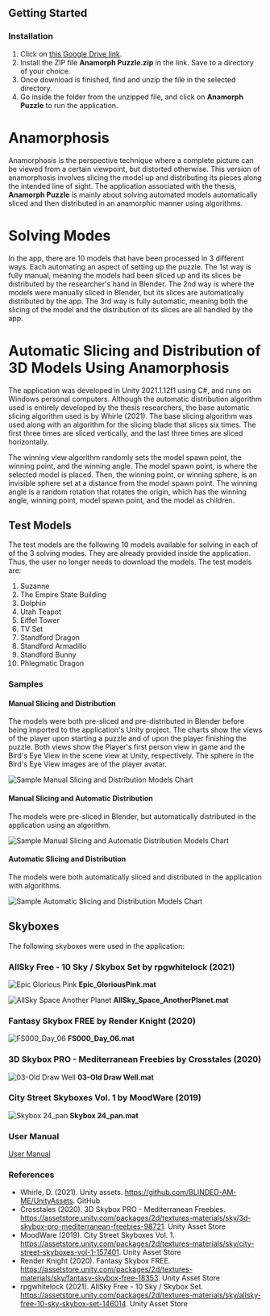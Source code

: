 ## Getting Started
### Installation 
1. Click on [this Google Drive link](https://drive.google.com/drive/folders/1QaYy-SKNvhFxNSrBXMH7rque4I_qqR2U?usp=sharing).
2. Install the ZIP file **Anamorph Puzzle.zip** in the link. Save to a directory of your choice.
3. Once download is finished, find and unzip the file in the selected directory.
4. Go inside the folder from the unzipped file, and click on **Anamorph Puzzle** to run the application.

# Anamorphosis
Anamorphosis is the perspective technique where a complete picture can be viewed from a certain viewpoint, but distorted otherwise. This version of anamorphosis involves slicing the model up and distributing its pieces along the intended line of sight. The application associated with the thesis, **Anamorph Puzzle** is mainly about solving automated models automatically sliced and then distributed in an anamorphic manner using algorithms.

# Solving Modes
In the app, there are 10 models that have been processed in 3 different ways. Each automating an aspect of setting up the puzzle. The 1st way is fully manual, meaning the models had been sliced up and its slices be distributed by the researcher's hand in Blender. The 2nd way is where the models were manually sliced in Blender, but its slices are automatically distributed by the app. The 3rd way is fully automatic, meaning both the slicing of the model and the distribution of its slices are all handled by the app.

# Automatic Slicing and Distribution of 3D Models Using Anamorphosis
The application was developed in Unity 2021.1.12f1 using C#, and runs on Windows personal computers. Although the automatic distribution algorithm used is entirely developed by the thesis researchers, the base automatic slicing algorithm used is by Whirle (2021). The base slicing algorithm was used along with an algorithm for the slicing blade that slices six times. The first three times are sliced vertically, and the last three times are sliced horizontally. 

The winning view algorithm randomly sets the model spawn point, the winning point, and the winning angle. The model spawn point, is where the selected model is placed. Then, the winning point, or winning sphere, is an invisible sphere set at a distance from the model spawn point. The winning angle is a random rotation that rotates the origin, which has the winning angle, winning point, model spawn point, and the model as children.

## Test Models
The test models are the following 10 models available for solving in each of of the 3 solving modes. They are already provided inside the application. Thus, the user no longer needs to download the models. The test models are:
1. Suzanne
2. The Empire State Building
3. Dolphin
4. Utah Teapot
5. Eiffel Tower
6. TV Set
7. Standford Dragon
8. Standford Armadillo
9. Standford Bunny
10. Phlegmatic Dragon

### Samples
#### Manual Slicing and Distribution
The models were both pre-sliced and pre-distributed in Blender before being imported to the application's Unity project. The charts show the views of the player upon starting a puzzle and of upon the player finishing the puzzle. Both views show the Player's first person view in game and the Bird's Eye View in the scene view at Unity, respectively. The sphere in the Bird's Eye View images are of the player avatar.

![Sample Manual Slicing and Distribution Models Chart](https://github.com/TilapiaRoger/anamorph-ths-cs2/blob/8bd284730ba54767b3a0843fb3cb2c5f9743e1b8/Technical%20Manual%20Images/Manual%20Models%20Sample.png)

#### Manual Slicing and Automatic Distribution
The models were pre-sliced in Blender, but automatically distributed in the application using an algorithm.

![Sample Manual Slicing and Automatic Distribution Models Chart](https://github.com/TilapiaRoger/anamorph-ths-cs2/blob/8bd284730ba54767b3a0843fb3cb2c5f9743e1b8/Technical%20Manual%20Images/Manual%20Slicing,%20Auto%20Distribution%20Sample.png)

#### Automatic Slicing and Distribution
The models were both automatically sliced and distributed in the application with algorithms.

![Sample Automatic Slicing and Distribution Models Chart](https://github.com/TilapiaRoger/anamorph-ths-cs2/blob/8bd284730ba54767b3a0843fb3cb2c5f9743e1b8/Technical%20Manual%20Images/Auto%20Slicing%20and%20Distribution%20Sample.png)

## Skyboxes
The following skyboxes were used in the application:

### AllSky Free - 10 Sky / Skybox Set by rpgwhitelock (2021)
![Epic Glorious Pink](https://github.com/TilapiaRoger/anamorph-ths-cs2/blob/8bd284730ba54767b3a0843fb3cb2c5f9743e1b8/Technical%20Manual%20Images/Skyboxes/Epic%20Glorious%20Pink.png)
**Epic_GloriousPink.mat**

![AllSky Space Another Planet](https://github.com/TilapiaRoger/anamorph-ths-cs2/blob/8bd284730ba54767b3a0843fb3cb2c5f9743e1b8/Technical%20Manual%20Images/Skyboxes/AllSky%20Space%20Another%20Planet.png)
**AllSky_Space_AnotherPlanet.mat**

### Fantasy Skybox FREE by Render Knight (2020)
![FS000_Day_06](https://github.com/TilapiaRoger/anamorph-ths-cs2/blob/8bd284730ba54767b3a0843fb3cb2c5f9743e1b8/Technical%20Manual%20Images/Skyboxes/FS000%20Day%2006.png)
**FS000_Day_06.mat**

### 3D Skybox PRO - Mediterranean Freebies by Crosstales (2020)
![03-Old Draw Well](https://github.com/TilapiaRoger/anamorph-ths-cs2/blob/8bd284730ba54767b3a0843fb3cb2c5f9743e1b8/Technical%20Manual%20Images/Skyboxes/03%20Old%20Draw%20Well.png)
**03-Old Draw Well.mat**

### City Street Skyboxes Vol. 1 by MoodWare (2019)
![Skybox 24_pan](https://github.com/TilapiaRoger/anamorph-ths-cs2/blob/8bd284730ba54767b3a0843fb3cb2c5f9743e1b8/Technical%20Manual%20Images/Skyboxes/Skybox%2024_pan.png)
**Skybox 24_pan.mat**

### User Manual
[User Manual](https://github.com/TilapiaRoger/anamorph-ths-cs2/blob/629bb780557568ec4cd4e856c9b5cc53a7225122/%5BTHS-CS3%5D%20User%20Manual%20for%20Automatic%20Slicing%20and%20Distribution%20of%203D%20Models%20For%20Puzzles%20Using%20Anamorphosis.pdf)

### References
- Whirle,  D. (2021). Unity assets. https://github.com/BLINDED-AM-ME/UnityAssets. GitHub
- Crosstales (2020). 3D Skybox PRO - Mediterranean Freebies. https://assetstore.unity.com/packages/2d/textures-materials/sky/3d-skybox-pro-mediterranean-freebies-98721. Unity Asset Store
- MoodWare (2019). City Street Skyboxes Vol. 1. https://assetstore.unity.com/packages/2d/textures-materials/sky/city-street-skyboxes-vol-1-157401. Unity Asset Store
- Render Knight (2020). Fantasy Skybox FREE. https://assetstore.unity.com/packages/2d/textures-materials/sky/fantasy-skybox-free-18353. Unity Asset Store
- rpgwhitelock (2021). AllSky Free - 10 Sky / Skybox Set. https://assetstore.unity.com/packages/2d/textures-materials/sky/allsky-free-10-sky-skybox-set-146014. Unity Asset Store
